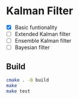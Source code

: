 # Kalman Filter


- [x] Basic funtionality
- [ ] Extended Kalman filter
- [ ] Ensemble Kalman filter
- [ ] Bayesian filter

## Build
```bash
cmake . -B build
make
make test
```